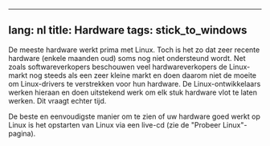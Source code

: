 
---
lang: nl
title: Hardware
tags: stick_to_windows
---

De meeste hardware werkt prima met Linux. Toch is het zo dat zeer
recente hardware (enkele maanden oud) soms nog niet ondersteund wordt.
Net zoals softwareverkopers beschouwen veel hardwareverkopers de
Linux-markt nog steeds als een zeer kleine markt en doen daarom niet
de moeite om Linux-drivers te verstrekken voor hun hardware. De
Linux-ontwikkelaars werken hieraan en doen uitstekend werk om elk stuk
hardware vlot te laten werken. Dit vraagt echter tijd.

De beste en eenvoudigste manier om te zien of uw hardware goed
werkt op Linux is het opstarten van Linux via een live-cd (zie de 
"Probeer Linux"-pagina).

